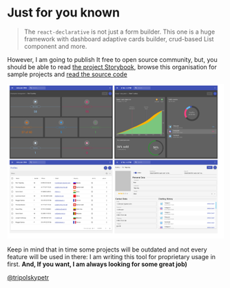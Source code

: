 # Just for you known

> The `react-declarative` is not just a form builder. This one is a huge framework with dashboard adaptive cards builder, crud-based List component and more.

However, I am going to publish It free to open source community, but, you should be able to read [the project Storybook](https://react-declarative.github.io/), browse this organisation for sample projects and [read the source code](https://github.com/react-declarative/react-declarative/tree/master/src)

![screenshot](../screenshot.png)

Keep in mind that in time some projects will be outdated and not every feature will be used in there: I am writing this tool for proprietary usage in first. **And, If you want, I am always looking for some great job)**

[@tripolskypetr](https://github.com/tripolskypetr)
